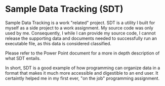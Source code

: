 # Sample Data Tracking (SDT)

Sample Data Tracking is a work "related" project. SDT  is a utility I built for myself as a side project to a work assignment. My source code was only used by me. Consequently, I while I can provide my source code, I cannot release the supporting data and documents needed to successfully run an executable file, as this data is considered classified.

Please refer to the Power Point document for a more in depth description of what SDT entails.

In short, SDT is a good example of how programming can organize data in a format that makes it much more accessible and digestible to an end user. It certaintly helped me in my first ever, "on the job" programming assignment.

